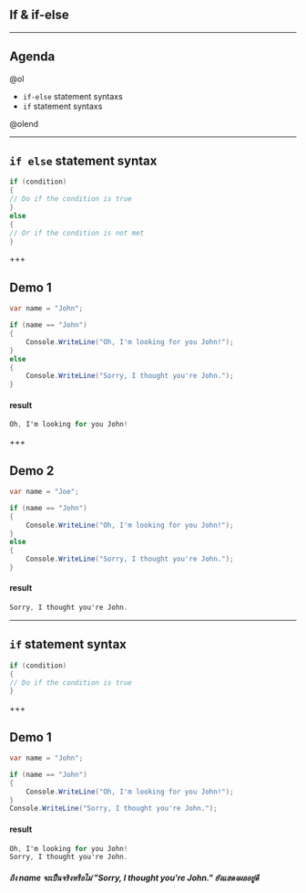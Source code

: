 ## If & if-else

---

## Agenda

@ol
* `if-else` statement syntaxs
* `if` statement syntaxs

@olend

---
##  `if else` statement syntax 

```csharp
if (condition) 
{
// Do if the condition is true
} 
else 
{
// Or if the condition is not met
}
```

+++

## Demo 1

```csharp
var name = "John";

if (name == "John") 
{
	Console.WriteLine("Oh, I'm looking for you John!");
} 
else 
{
	Console.WriteLine("Sorry, I thought you're John.");
}
```

 #### result

```csharp
Oh, I'm looking for you John!
```

+++

## Demo 2

```csharp
var name = "Joe";

if (name == "John") 
{
	Console.WriteLine("Oh, I'm looking for you John!");
} 
else 
{
	Console.WriteLine("Sorry, I thought you're John.");
}
```

#### result

```csharp
Sorry, I thought you're John.
```

---
##  `if` statement syntax 

```csharp
if (condition) 
{
// Do if the condition is true
}
```

+++

## Demo 1

```csharp
var name = "John";

if (name == "John") 
{
	Console.WriteLine("Oh, I'm looking for you John!");
}
Console.WriteLine("Sorry, I thought you're John.");
```

#### result

```csharp
Oh, I'm looking for you John!
Sorry, I thought you're John.
```
##### ถึง name จะเป็นจริงหรือไม่ *"Sorry, I thought you're John."* ยังแสดงผลอยู่ดี
